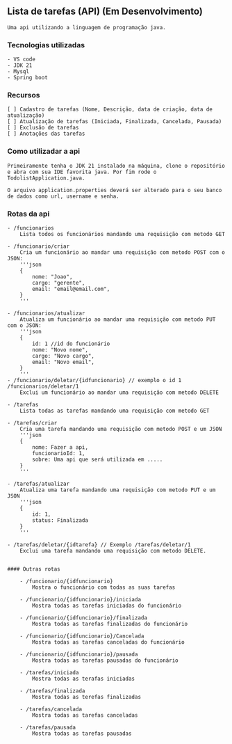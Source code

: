 ## Lista de tarefas (API) (Em Desenvolvimento)

    Uma api utilizando a linguagem de programação java.

### Tecnologias utilizadas

    - VS code
    - JDK 21
    - Mysql
    - Spring boot

### Recursos

    [ ] Cadastro de tarefas (Nome, Descrição, data de criação, data de atualização)
    [ ] Atualização de tarefas (Iniciada, Finalizada, Cancelada, Pausada)
    [ ] Exclusão de tarefas
    [ ] Anotações das tarefas

### Como utilizadar a api

    Primeiramente tenha o JDK 21 instalado na máquina, clone o repositório e abra com sua IDE favorita java. Por fim rode o TodolistApplication.java.

    O arquivo application.properties deverá ser alterado para o seu banco de dados como url, username e senha.

### Rotas da api

    - /funcionarios
        Lista todos os funcionários mandando uma requisição com metodo GET

    - /funcionario/criar
        Cria um funcionário ao mandar uma requisição com metodo POST com o JSON:
        '''json
        {
            nome: "Joao",
            cargo: "gerente",
            email: "email@email.com",
        }
        '''

    - /funcionarios/atualizar
        Atualiza um funcionário ao mandar uma requisição com metodo PUT com o JSON:
        '''json
        {
            id: 1 //id do funcionário
            nome: "Novo nome",
            cargo: "Novo cargo",
            email: "Novo email",
        }
        '''
    - /funcionario/deletar/{idfuncionario} // exemplo o id 1 /funcionarios/deletar/1
        Exclui um funcionário ao mandar uma requisição com metodo DELETE 

    - /tarefas 
        Lista todas as tarefas mandando uma requisição com metodo GET

    - /tarefas/criar
        Cria uma tarefa mandando uma requisição com metodo POST e um JSON
        '''json
        {
            nome: Fazer a api,
            funcionarioId: 1,
            sobre: Uma api que será utilizada em .....
        }
        '''

    - /tarefas/atualizar
        Atualiza uma tarefa mandando uma requisição com metodo PUT e um JSON
        '''json
        {
            id: 1,
            status: Finalizada
        }
        '''

    - /tarefas/deletar/{idtarefa} // Exemplo /tarefas/deletar/1
        Exclui uma tarefa mandando uma requisição com metodo DELETE.


    #### Outras rotas
    
        - /funcionario/{idfuncionario}
            Mostra o funcionário com todas as suas tarefas

        - /funcionario/{idfuncionario}/iniciada
            Mostra todas as tarefas iniciadas do funcionário

        - /funcionario/{idfuncionario}/finalizada
            Mostra todas as tarefas finalizadas do funcionário

        - /funcionario/{idfuncionario}/Cancelada
            Mostra todas as tarefas canceladas do funcionário

        - /funcionario/{idfuncionario}/pausada
            Mostra todas as tarefas pausadas do funcionário

        - /tarefas/iniciada
            Mostra todas as terafas iniciadas

        - /tarefas/finalizada
            Mostra todas as terefas finalizadas
        
        - /tarefas/cancelada
            Mostra todas as tarefas canceladas

        - /tarefas/pausada
            Mostra todas as tarefas pausadas